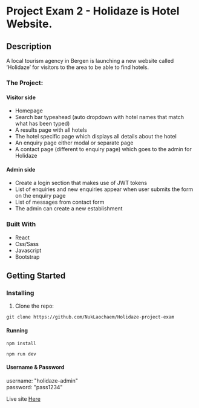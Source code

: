 # Project Exam 2 - Holidaze is Hotel Website.

## Description

A local tourism agency in Bergen is launching a new website called ‘Holidaze’ for visitors to the area to be able to find hotels.


### The Project:

#### Visitor side

- Homepage
- Search bar typeahead (auto dropdown with hotel names that match what has been typed)
- A results page with all hotels
- The hotel specific page which displays all details about the hotel
- An enquiry page either modal or separate page
- A contact page (different to enquiry page) which goes to the admin for Holidaze



#### Admin side

- Create a login section that makes use of JWT tokens
- List of enquiries and new enquiries appear when user submits the form on the enquiry page
- List of messages from contact form
- The admin can create a new establishment

### Built With

- React
- Css/Sass
- Javascript
- Bootstrap

## Getting Started

### Installing

1. Clone the repo:

```
git clone https://github.com/NukLaochaem/Holidaze-project-exam
```
#### Running
```
npm install

npm run dev
```

#### Username & Password
username: "holidaze-admin" <br>
password: "pass1234"

Live site <a href="https://holidaze-project.vercel.app/">Here</a>
